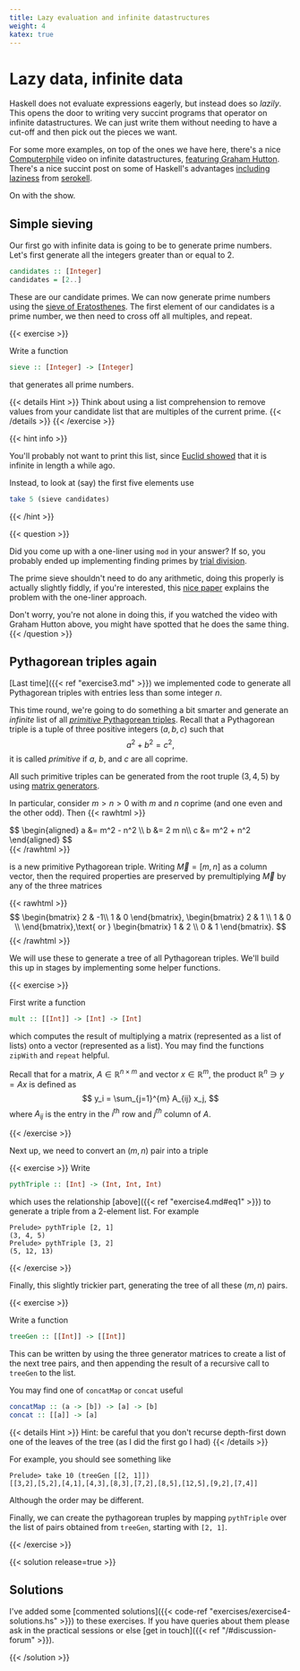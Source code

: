 ```yaml
---
title: Lazy evaluation and infinite datastructures
weight: 4
katex: true
---
```


# Lazy data, infinite data

Haskell does not evaluate expressions eagerly, but instead does so
_lazily_. This opens the door to writing very succint programs that
operator on infinite datastructures. We can just write them without
needing to have a cut-off and then pick out the pieces we want.

For some more examples, on top of the ones we have here, there's a
nice
[Computerphile](https://www.youtube.com/channel/UC9-y-6csu5WGm29I7JiwpnA)
video on infinite datastructures, [featuring Graham
Hutton](https://www.youtube.com/watch?v=bnRNiE_OVWA). There's a nice
succint post on some of Haskell's advantages [including
laziness](https://serokell.io/blog/10-reasons-to-use-haskell#laziness)
from [serokell](https://serokell.io).

On with the show.

## Simple sieving

Our first go with infinite data is going to be to generate prime
numbers. Let's first generate all the integers greater than or equal
to 2.

```hs
candidates :: [Integer]
candidates = [2..]
```
These are our candidate primes. We can now generate prime numbers
using the [sieve of
Eratosthenes](https://en.wikipedia.org/wiki/Sieve_of_Eratosthenes).
The first element of our candidates is a prime number, we then need to
cross off all multiples, and repeat.

{{< exercise >}}

Write a function

```hs
sieve :: [Integer] -> [Integer]
```

that generates all prime numbers.

{{< details Hint >}}
Think about using a list comprehension to remove values from your
candidate list that are multiples of the current prime.
{{< /details >}}
{{< /exercise >}}

{{< hint info >}}

You'll probably not want to print this list, since [Euclid
showed](https://en.wikipedia.org/wiki/Euclid%27s_theorem) that it is
infinite in length a while ago.

Instead, to look at (say) the first five elements use

```hs
take 5 (sieve candidates)
```
{{< /hint >}}

{{< question >}}

Did you come up with a one-liner using `mod` in your answer? If so, you probably ended up implementing
finding primes by [trial
division](https://en.wikipedia.org/wiki/Trial_division).

The prime sieve shouldn't need to do any arithmetic, doing this
properly is actually slightly fiddly, if you're interested, this [nice
paper](https://www.cs.hmc.edu/~oneill/papers/Sieve-JFP.pdf) explains
the problem with the one-liner approach.

Don't worry, you're not alone in doing this, if you watched the video
with Graham Hutton above, you might have spotted that he does the same
thing.
{{< /question >}}

## Pythagorean triples again

[Last time]({{< ref "exercise3.md" >}}) we implemented code to
generate all Pythagorean triples with entries less than some integer
$n$.

This time round, we're going to do something a bit smarter and
generate an _infinite_ list of all [_primitive_ Pythagorean
triples](https://en.wikipedia.org/wiki/Tree_of_primitive_Pythagorean_triples).
Recall that a Pythagorean triple is a tuple of three positive integers
$(a, b, c)$ such that
$$
a^2 + b^2 = c^2,
$$
it is called _primitive_ if $a$, $b$, and $c$ are all coprime.

All such primitive triples can be generated from the root truple $(3,
4, 5)$ by using [matrix
generators](https://en.wikipedia.org/wiki/Tree_of_primitive_Pythagorean_triples).

In particular, consider $m > n > 0$ with $m$ and $n$ coprime (and one
even and the other odd). Then
{{< rawhtml >}}
<div id="eq1">
$$
\begin{aligned}
 a &= m^2 - n^2 \\
 b &= 2 m n\\
 c &= m^2 + n^2
\end{aligned}
$$
</div>
{{< /rawhtml >}}

is a new primitive Pythagorean triple. Writing $\vec{M} = [m, n]$ as a
column vector, then the required properties are preserved by
premultiplying $\vec{M}$ by any of the three matrices

{{< rawhtml >}}
$$
\begin{bmatrix}
2 & -1\\
1 & 0
\end{bmatrix},
\begin{bmatrix}
2 & 1 \\
1 & 0 \\
\end{bmatrix},\text{ or }
\begin{bmatrix}
1 & 2 \\
0 & 1
\end{bmatrix}.
$$
{{< /rawhtml >}}

We will use these to generate a tree of all Pythagorean triples. We'll
build this up in stages by implementing some helper functions.

{{< exercise >}}

First write a function
```hs
mult :: [[Int]] -> [Int] -> [Int]
```
which computes the result of multiplying a matrix (represented as a
list of lists) onto a vector (represented as a list). You may find the
functions `zipWith` and
`repeat` helpful.

Recall that for a matrix, $A \in \mathbb{R}^{n \times m}$ and vector
$x \in \mathbb{R}^{m}$, the product $\mathbb{R}^n \ni y = Ax$ is
defined as
$$
y_i = \sum_{j=1}^{m} A_{ij} x_j,
$$
where $A_{ij}$ is the entry in the $i^{\text{th}}$ row
and $j^{th}$ column of $A$.
    
{{< /exercise >}}

Next up, we need to convert an $(m, n)$ pair into a triple

{{< exercise >}}
Write 
```hs
pythTriple :: [Int] -> (Int, Int, Int)
```
which uses the relationship [above]({{< ref "exercise4.md#eq1" >}}) to generate a triple from a 2-element
list. For example
```
Prelude> pythTriple [2, 1]
(3, 4, 5)
Prelude> pythTriple [3, 2]
(5, 12, 13)
```
{{< /exercise >}}

Finally, this slightly trickier part, generating the tree of all these
$(m, n)$ pairs.

{{< exercise >}}

Write a function

```hs
treeGen :: [[Int]] -> [[Int]]
```

This can be written by using the three generator matrices to create a
list of the next tree pairs, and then appending the result of a
recursive call to `treeGen` to the list.

You may find one of `concatMap` or `concat` useful

```hs
concatMap :: (a -> [b]) -> [a] -> [b]
concat :: [[a]] -> [a]
```

{{< details Hint >}}
Hint: be careful that you don't recurse depth-first down one
of the leaves of the tree (as I did the first go I had)
{{< /details >}}

For example, you should see something like
```
Prelude> take 10 (treeGen [[2, 1]])
[[3,2],[5,2],[4,1],[4,3],[8,3],[7,2],[8,5],[12,5],[9,2],[7,4]]
```
Although the order may be different.

Finally, we can create the pythagorean truples by mapping `pythTriple`
over the list of pairs obtained from `treeGen`, starting with `[2,
1]`.

{{< /exercise >}}

{{< solution release=true >}}
## Solutions

I've added some [commented solutions]({{< code-ref
"exercises/exercise4-solutions.hs" >}}) to these exercises. If you
have queries about them please ask in the practical sessions or else
[get in touch]({{< ref "/#discussion-forum" >}}).

{{< /solution >}}
